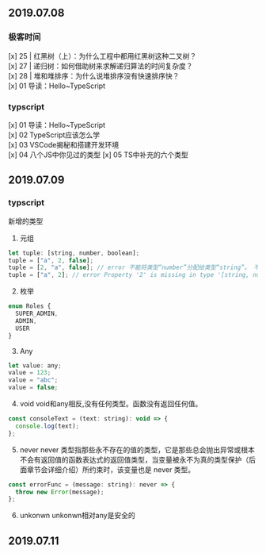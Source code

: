 ## 2019.07.08
### 极客时间
[x] 25 | 红黑树（上）：为什么工程中都用红黑树这种二叉树？  
[x] 27 | 递归树：如何借助树来求解递归算法的时间复杂度？  
[x] 28 | 堆和堆排序：为什么说堆排序没有快速排序快？   
[x] 01 导读：Hello~TypeScript
### typscript
[x] 01 导读：Hello~TypeScript  
[x] 02 TypeScript应该怎么学  
[x] 03 VSCode揭秘和搭建开发环境  
[x] 04 八个JS中你见过的类型
[x] 05 TS中补充的六个类型

## 2019.07.09
### typscript
新增的类型
1. 元组
```javascript
let tuple: [string, number, boolean];
tuple = ["a", 2, false];
tuple = [2, "a", false]; // error 不能将类型“number”分配给类型“string”。 不能将类型“string”分配给类型“number”。
tuple = ["a", 2]; // error Property '2' is missing in type '[string, number]' but required in type '[string, number, boolean]'
```
2. 枚举
```javascript
enum Roles {
  SUPER_ADMIN,
  ADMIN,
  USER
}
```
3. Any
```javascript
let value: any;
value = 123;
value = "abc";
value = false;
```

4. void
void和any相反,没有任何类型。函数没有返回任何值。
```javascript
const consoleText = (text: string): void => {
  console.log(text);
};
```

5. never
never 类型指那些永不存在的值的类型，它是那些总会抛出异常或根本不会有返回值的函数表达式的返回值类型，当变量被永不为真的类型保护（后面章节会详细介绍）所约束时，该变量也是 never 类型。

```javascript
const errorFunc = (message: string): never => {
  throw new Error(message);
};
```
6. unkonwn
unkonwn相对any是安全的
## 2019.07.11 

